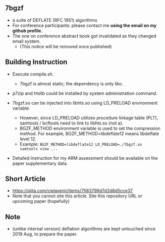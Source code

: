 ## 7bgzf
- a suite of DEFLATE (RFC 1951) algorithms
- For conference participants: please contact me **using the email on my github profile.**
- The one on conference abstract book got invalidated as they changed email system.
    - (This notice will be removed once published)

## Building Instruction
- Execute compile.sh.
    - 7bgzf is almost static; the dependency is only libc.
- p7zip and htslib could be installed by system administration command.
- 7bgzf.so can be injected into libhts.so using LD_PRELOAD environment variable.
    - However, since LD_PRELOAD utilizes procedure linkage table (PLT), samtools / bcftools need to link to libhts.so (not a).
    - BGZF_METHOD environment variable is used to set the compression method. For example, BGZF_METHOD=libdeflate12 means libdeflate level 12.
    - Example: `BGZF_METHOD=libdeflate12 LD_PRELOAD=./7bgzf.so samtools view ...`

- Detailed instruction for my ARM assessment should be available on the paper supplementary data.

## Short Article
- https://qiita.com/cielavenir/items/7583799d7d2d8d5cce37
- Note that you cannot site this article. Site this repository URL or upcoming paper (hopefully)

## Note
- (unlike internal version) deflation algorithms are kept untouched since 2019 Aug, to prepare the paper.

